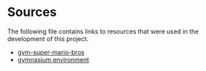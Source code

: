 # Sources

The following file contains links to resources that were used in the development of this project.

- [gym-super-mario-bros](https://github.com/Kautenja/gym-super-mario-bros)
- [gymnasium environment](https://gymnasium.farama.org/api/env/)
